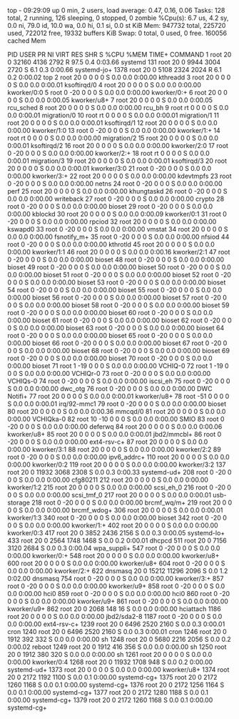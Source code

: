 top - 09:29:09 up 0 min,  2 users,  load average: 0.47, 0.16, 0.06
Tasks: 128 total,   2 running, 126 sleeping,   0 stopped,   0 zombie
%Cpu(s):  6.7 us,  4.2 sy,  0.0 ni, 79.0 id, 10.0 wa,  0.0 hi,  0.1 si,  0.0 st
KiB Mem:    947732 total,   225720 used,   722012 free,    19332 buffers
KiB Swap:        0 total,        0 used,        0 free.   160056 cached Mem

  PID USER      PR  NI    VIRT    RES    SHR S  %CPU %MEM     TIME+ COMMAND
    1 root      20   0   32160   4136   2792 R  97.5  0.4   0:03.66 systemd
  131 root      20   0    9944   3004   2720 S   6.1  0.3   0:00.66 systemd-jo+
 1378 root      20   0    5108   2324   2024 R   6.1  0.2   0:00.02 top
    2 root      20   0       0      0      0 S   0.0  0.0   0:00.00 kthreadd
    3 root      20   0       0      0      0 S   0.0  0.0   0:00.01 ksoftirqd/0
    4 root      20   0       0      0      0 S   0.0  0.0   0:00.00 kworker/0:0
    5 root       0 -20       0      0      0 S   0.0  0.0   0:00.00 kworker/0:+
    6 root      20   0       0      0      0 S   0.0  0.0   0:00.05 kworker/u8+
    7 root      20   0       0      0      0 S   0.0  0.0   0:00.05 rcu_sched
    8 root      20   0       0      0      0 S   0.0  0.0   0:00.00 rcu_bh
    9 root      rt   0       0      0      0 S   0.0  0.0   0:00.01 migration/0
   10 root      rt   0       0      0      0 S   0.0  0.0   0:00.01 migration/1
   11 root      20   0       0      0      0 S   0.0  0.0   0:00.01 ksoftirqd/1
   12 root      20   0       0      0      0 S   0.0  0.0   0:00.00 kworker/1:0
   13 root       0 -20       0      0      0 S   0.0  0.0   0:00.00 kworker/1:+
   14 root      rt   0       0      0      0 S   0.0  0.0   0:00.00 migration/2
   15 root      20   0       0      0      0 S   0.0  0.0   0:00.01 ksoftirqd/2
   16 root      20   0       0      0      0 S   0.0  0.0   0:00.00 kworker/2:0
   17 root       0 -20       0      0      0 S   0.0  0.0   0:00.00 kworker/2:+
   18 root      rt   0       0      0      0 S   0.0  0.0   0:00.01 migration/3
   19 root      20   0       0      0      0 S   0.0  0.0   0:00.01 ksoftirqd/3
   20 root      20   0       0      0      0 S   0.0  0.0   0:00.01 kworker/3:0
   21 root       0 -20       0      0      0 S   0.0  0.0   0:00.00 kworker/3:+
   22 root      20   0       0      0      0 S   0.0  0.0   0:00.00 kdevtmpfs
   23 root       0 -20       0      0      0 S   0.0  0.0   0:00.00 netns
   24 root       0 -20       0      0      0 S   0.0  0.0   0:00.00 perf
   25 root      20   0       0      0      0 S   0.0  0.0   0:00.00 khungtaskd
   26 root       0 -20       0      0      0 S   0.0  0.0   0:00.00 writeback
   27 root       0 -20       0      0      0 S   0.0  0.0   0:00.00 crypto
   28 root       0 -20       0      0      0 S   0.0  0.0   0:00.00 bioset
   29 root       0 -20       0      0      0 S   0.0  0.0   0:00.00 kblockd
   30 root      20   0       0      0      0 S   0.0  0.0   0:00.09 kworker/0:1
   31 root       0 -20       0      0      0 S   0.0  0.0   0:00.00 rpciod
   32 root      20   0       0      0      0 S   0.0  0.0   0:00.00 kswapd0
   33 root       0 -20       0      0      0 S   0.0  0.0   0:00.00 vmstat
   34 root      20   0       0      0      0 S   0.0  0.0   0:00.00 fsnotify_m+
   35 root       0 -20       0      0      0 S   0.0  0.0   0:00.00 nfsiod
   44 root       0 -20       0      0      0 S   0.0  0.0   0:00.00 kthrotld
   45 root      20   0       0      0      0 S   0.0  0.0   0:00.00 kworker/1:1
   46 root      20   0       0      0      0 S   0.0  0.0   0:00.16 kworker/2:1
   47 root       0 -20       0      0      0 S   0.0  0.0   0:00.00 bioset
   48 root       0 -20       0      0      0 S   0.0  0.0   0:00.00 bioset
   49 root       0 -20       0      0      0 S   0.0  0.0   0:00.00 bioset
   50 root       0 -20       0      0      0 S   0.0  0.0   0:00.00 bioset
   51 root       0 -20       0      0      0 S   0.0  0.0   0:00.00 bioset
   52 root       0 -20       0      0      0 S   0.0  0.0   0:00.00 bioset
   53 root       0 -20       0      0      0 S   0.0  0.0   0:00.00 bioset
   54 root       0 -20       0      0      0 S   0.0  0.0   0:00.00 bioset
   55 root       0 -20       0      0      0 S   0.0  0.0   0:00.00 bioset
   56 root       0 -20       0      0      0 S   0.0  0.0   0:00.00 bioset
   57 root       0 -20       0      0      0 S   0.0  0.0   0:00.00 bioset
   58 root       0 -20       0      0      0 S   0.0  0.0   0:00.00 bioset
   59 root       0 -20       0      0      0 S   0.0  0.0   0:00.00 bioset
   60 root       0 -20       0      0      0 S   0.0  0.0   0:00.00 bioset
   61 root       0 -20       0      0      0 S   0.0  0.0   0:00.00 bioset
   62 root       0 -20       0      0      0 S   0.0  0.0   0:00.00 bioset
   63 root       0 -20       0      0      0 S   0.0  0.0   0:00.00 bioset
   64 root       0 -20       0      0      0 S   0.0  0.0   0:00.00 bioset
   65 root       0 -20       0      0      0 S   0.0  0.0   0:00.00 bioset
   66 root       0 -20       0      0      0 S   0.0  0.0   0:00.00 bioset
   67 root       0 -20       0      0      0 S   0.0  0.0   0:00.00 bioset
   68 root       0 -20       0      0      0 S   0.0  0.0   0:00.00 bioset
   69 root       0 -20       0      0      0 S   0.0  0.0   0:00.00 bioset
   70 root       0 -20       0      0      0 S   0.0  0.0   0:00.00 bioset
   71 root       1 -19       0      0      0 S   0.0  0.0   0:00.00 VCHIQ-0
   72 root       1 -19       0      0      0 S   0.0  0.0   0:00.00 VCHIQr-0
   73 root       0 -20       0      0      0 S   0.0  0.0   0:00.00 VCHIQs-0
   74 root       0 -20       0      0      0 S   0.0  0.0   0:00.00 iscsi_eh
   75 root       0 -20       0      0      0 S   0.0  0.0   0:00.00 dwc_otg
   76 root       0 -20       0      0      0 S   0.0  0.0   0:00.00 DWC Notifi+
   77 root      20   0       0      0      0 S   0.0  0.0   0:00.01 kworker/u8+
   78 root     -51   0       0      0      0 S   0.0  0.0   0:00.01 irq/92-mmc1
   79 root       0 -20       0      0      0 S   0.0  0.0   0:00.00 bioset
   80 root      20   0       0      0      0 S   0.0  0.0   0:00.36 mmcqd/0
   81 root      20   0       0      0      0 S   0.0  0.0   0:00.00 VCHIQka-0
   82 root      10 -10       0      0      0 S   0.0  0.0   0:00.00 SMIO
   83 root       0 -20       0      0      0 S   0.0  0.0   0:00.00 deferwq
   84 root      20   0       0      0      0 S   0.0  0.0   0:00.06 kworker/u8+
   85 root      20   0       0      0      0 S   0.0  0.0   0:00.01 jbd2/mmcbl+
   86 root       0 -20       0      0      0 S   0.0  0.0   0:00.00 ext4-rsv-c+
   87 root      20   0       0      0      0 S   0.0  0.0   0:00.00 kworker/3:1
   88 root      20   0       0      0      0 S   0.0  0.0   0:00.00 kworker/2:2
   89 root       0 -20       0      0      0 S   0.0  0.0   0:00.00 ipv6_addrc+
  110 root      20   0       0      0      0 S   0.0  0.0   0:00.00 kworker/0:2
  119 root      20   0       0      0      0 S   0.0  0.0   0:00.00 kworker/3:2
  137 root      20   0   11932   3068   2308 S   0.0  0.3   0:00.33 systemd-ud+
  208 root       0 -20       0      0      0 S   0.0  0.0   0:00.00 cfg80211
  212 root      20   0       0      0      0 S   0.0  0.0   0:00.00 kworker/1:2
  215 root      20   0       0      0      0 S   0.0  0.0   0:00.00 scsi_eh_0
  216 root       0 -20       0      0      0 S   0.0  0.0   0:00.00 scsi_tmf_0
  217 root      20   0       0      0      0 S   0.0  0.0   0:00.01 usb-storage
  218 root       0 -20       0      0      0 S   0.0  0.0   0:00.00 brcmf_wq/m+
  219 root      20   0       0      0      0 S   0.0  0.0   0:00.00 brcmf_wdog+
  306 root      20   0       0      0      0 S   0.0  0.0   0:00.01 kworker/1:3
  340 root       0 -20       0      0      0 S   0.0  0.0   0:00.00 bioset
  342 root       0 -20       0      0      0 S   0.0  0.0   0:00.00 kworker/1:+
  402 root      20   0       0      0      0 S   0.0  0.0   0:00.00 kworker/0:3
  417 root      20   0    3852   2436   2156 S   0.0  0.3   0:00.05 systemd-lo+
  433 root      20   0    2564   1748   1468 S   0.0  0.2   0:00.01 dhcpcd
  511 root      20   0    7156   3120   2684 S   0.0  0.3   0:00.04 wpa_suppli+
  547 root       0 -20       0      0      0 S   0.0  0.0   0:00.00 kworker/0:+
  548 root      20   0       0      0      0 S   0.0  0.0   0:00.00 kworker/u8+
  600 root      20   0       0      0      0 S   0.0  0.0   0:00.00 kworker/u8+
  604 root       0 -20       0      0      0 S   0.0  0.0   0:00.00 kworker/2:+
  622 dnsmasq   20   0   15212  11296   2096 S   0.0  1.2   0:02.00 dnsmasq
  754 root       0 -20       0      0      0 S   0.0  0.0   0:00.00 kworker/3:+
  857 root       0 -20       0      0      0 S   0.0  0.0   0:00.00 kworker/u9+
  858 root       0 -20       0      0      0 S   0.0  0.0   0:00.00 hci0
  859 root       0 -20       0      0      0 S   0.0  0.0   0:00.00 hci0
  860 root       0 -20       0      0      0 S   0.0  0.0   0:00.00 kworker/u9+
  861 root       0 -20       0      0      0 S   0.0  0.0   0:00.00 kworker/u9+
  862 root      20   0    2068    148     16 S   0.0  0.0   0:00.00 hciattach
 1186 root      20   0       0      0      0 S   0.0  0.0   0:00.00 jbd2/sda2-8
 1187 root       0 -20       0      0      0 S   0.0  0.0   0:00.00 ext4-rsv-c+
 1239 root      20   0    6496   2520   2160 S   0.0  0.3   0:00.01 cron
 1240 root      20   0    6496   2520   2160 S   0.0  0.3   0:00.01 cron
 1246 root      20   0    1912    392    332 S   0.0  0.0   0:00.00 sh
 1248 root      20   0    5680   2216   2056 S   0.0  0.2   0:00.02 reboot
 1249 root      20   0    1912    416    356 S   0.0  0.0   0:00.00 sh
 1250 root      20   0    1912    380    320 S   0.0  0.0   0:00.00 sh
 1261 root      20   0       0      0      0 S   0.0  0.0   0:00.00 kworker/0:4
 1268 root      20   0   11932   1708    948 S   0.0  0.2   0:00.00 systemd-ud+
 1373 root      20   0       0      0      0 S   0.0  0.0   0:00.00 kworker/u8+
 1374 root      20   0    2172   1192   1100 S   0.0  0.1   0:00.00 systemd-cg+
 1375 root      20   0    2172   1260   1168 S   0.0  0.1   0:00.00 systemd-cg+
 1376 root      20   0    2172   1256   1164 S   0.0  0.1   0:00.00 systemd-cg+
 1377 root      20   0    2172   1280   1188 S   0.0  0.1   0:00.00 systemd-cg+
 1379 root      20   0    2172   1260   1168 S   0.0  0.1   0:00.00 systemd-cg+
